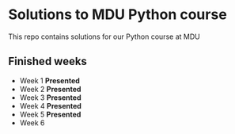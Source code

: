 # Solutions to MDU Python course

This repo contains solutions for our Python course at MDU

## Finished weeks
- Week 1 **Presented**
- Week 2 **Presented**
- Week 3 **Presented**
- Week 4 **Presented**
- Week 5 **Presented**
- Week 6
